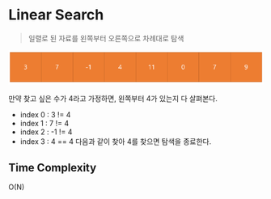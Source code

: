 # Linear Search

> 일렬로 된 자료를 왼쪽부터 오른쪽으로 차례대로 탐색

![alt text](image.png)

만약 찾고 싶은 수가 4라고 가정하면, 왼쪽부터 4가 있는지 다 살펴본다.
- index 0 : 3 != 4
- index 1 : 7 != 4
- index 2 : -1 != 4
- index 3 : 4 == 4
다음과 같이 찾아 4를 찾으면 탐색을 종료한다.

## Time Complexity
O(N)
